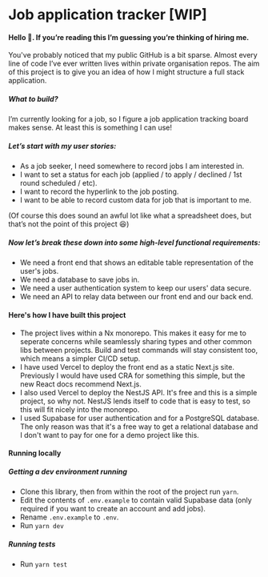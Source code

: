 # Job application tracker [WIP]

#### Hello 👋. If you’re reading this I’m guessing you’re thinking of hiring me.

You've probably noticed that my public GitHub is a bit sparse. Almost every line of code I’ve ever written lives within private organisation repos. The aim of this project is to give you an idea of how I might structure a full stack application.

##### What to build?

I’m currently looking for a job, so I figure a job application tracking board makes sense. At least this is something I can use!

##### Let’s start with my user stories:

- As a job seeker, I need somewhere to record jobs I am interested in.
- I want to set a status for each job (applied / to apply / declined / 1st round scheduled / etc).
- I want to record the hyperlink to the job posting.
- I want to be able to record custom data for job that is important to me.

(Of course this does sound an awful lot like what a spreadsheet does, but that’s not the point of this project 😆)

##### Now let’s break these down into some high-level functional requirements:

- We need a front end that shows an editable table representation of the user's jobs.
- We need a database to save jobs in.
- We need a user authentication system to keep our users' data secure.
- We need an API to relay data between our front end and our back end.

#### Here's how I have built this project

- The project lives within a Nx monorepo. This makes it easy for me to seperate concerns while seamlessly sharing types and other common libs between projects. Build and test commands will stay consistent too, which means a simpler CI/CD setup.
- I have used Vercel to deploy the front end as a static Next.js site. Previously I would have used CRA for something this simple, but the new React docs recommend Next.js.
- I also used Vercel to deploy the NestJS API. It's free and this is a simple project, so why not. NestJS lends itself to code that is easy to test, so this will fit nicely into the monorepo.
- I used Supabase for user authentication and for a PostgreSQL database. The only reason was that it's a free way to get a relational database and I don't want to pay for one for a demo project like this.

#### Running locally

##### Getting a dev environment running

- Clone this library, then from within the root of the project run `yarn`.
- Edit the contents of `.env.example` to contain valid Supabase data (only required if you want to create an account and add jobs).
- Rename `.env.example` to `.env`.
- Run `yarn dev`

##### Running tests

- Run `yarn test`
